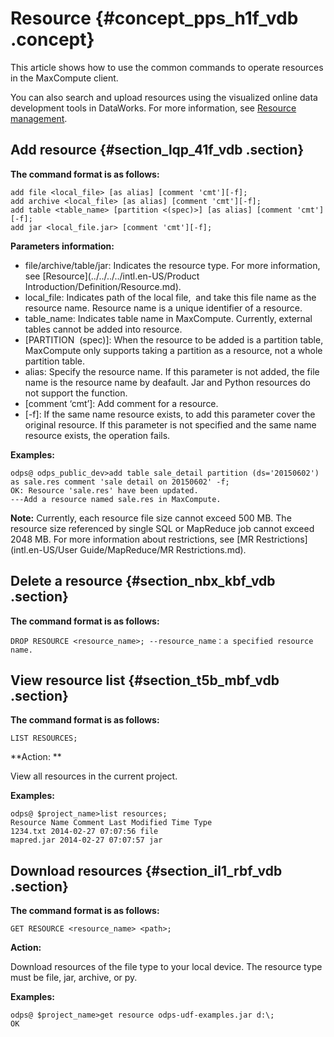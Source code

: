 # Resource {#concept_pps_h1f_vdb .concept}

This article shows how to use the common commands to operate resources in the MaxCompute client.

You can also search and upload resources using the visualized online data development tools in DataWorks. For more information, see [Resource management](https://www.alibabacloud.com/help/doc-detail/56960.html).

## Add resource {#section_lqp_41f_vdb .section}

**The command format is as follows:**

```
add file <local_file> [as alias] [comment 'cmt'][-f];
add archive <local_file> [as alias] [comment 'cmt'][-f];
add table <table_name> [partition <(spec)>] [as alias] [comment 'cmt'][-f];
add jar <local_file.jar> [comment 'cmt'][-f];
```

**Parameters information:**

-   file/archive/table/jar: Indicates the resource type. For more information, see [Resource](../../../../intl.en-US/Product Introduction/Definition/Resource.md).
-   local\_file: Indicates path of the local file,  and take this file name as the resource name. Resource name is a unique identifier of a resource.
-   table\_name: Indicates table name in MaxCompute. Currently, external tables cannot be added into resource.
-   \[PARTITION  \(spec\)\]: When the resource to be added is a partition table, MaxCompute only supports taking a partition as a resource, not a whole partition table.
-   alias: Specify the resource name. If this parameter is not added, the file name is the resource name by deafault. Jar and Python resources do not support the function.
-   \[comment ‘cmt’\]: Add comment for a resource.
-   \[-f\]: If the same name resource exists, to add this parameter cover the original resource. If this parameter is not specified and the same name resource exists, the operation fails.

**Examples:**

```
odps@ odps_public_dev>add table sale_detail partition (ds='20150602') as sale.res comment 'sale detail on 20150602' -f;
OK: Resource 'sale.res' have been updated.
---Add a resource named sale.res in MaxCompute.
```

**Note:** Currently, each resource file size cannot exceed 500 MB. The resource size referenced by single SQL or MapReduce job cannot exceed 2048 MB. For more information about restrictions, see [MR Restrictions](intl.en-US/User Guide/MapReduce/MR Restrictions.md).

## Delete a resource {#section_nbx_kbf_vdb .section}

**The command format is as follows:**

```
DROP RESOURCE <resource_name>; --resource_name：a specified resource name.
```

## View resource list {#section_t5b_mbf_vdb .section}

**The command format is as follows:**

```
LIST RESOURCES; 
```

**Action: **

View all resources in the current project.

**Examples:**

```
odps@ $project_name>list resources;
Resource Name Comment Last Modified Time Type
1234.txt 2014-02-27 07:07:56 file
mapred.jar 2014-02-27 07:07:57 jar
```

## Download resources {#section_il1_rbf_vdb .section}

**The command format is as follows:**

```
GET RESOURCE <resource_name> <path>;
```

**Action:**

Download resources of the file type to your local device. The resource type must be file, jar, archive, or py.

**Examples:**

```
odps@ $project_name>get resource odps-udf-examples.jar d:\;
OK
```

